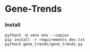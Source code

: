 # Gene-Trends


### Install
```
python3 -m venv env --copies
pip install -r requirements_dev.txt
python3 gene_trends/gene_trends.py
```
